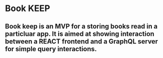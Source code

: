 # Book KEEP 

## Book keep is an MVP for a storing books read in a particluar app. It is aimed at showing interaction between a REACT frontend and a GraphQL server for simple query interactions. 

